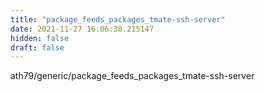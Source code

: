 ```yaml
---
title: "package_feeds_packages_tmate-ssh-server"
date: 2021-11-27 16:06:38.215147
hidden: false
draft: false
---
```


ath79/generic/package_feeds_packages_tmate-ssh-server

